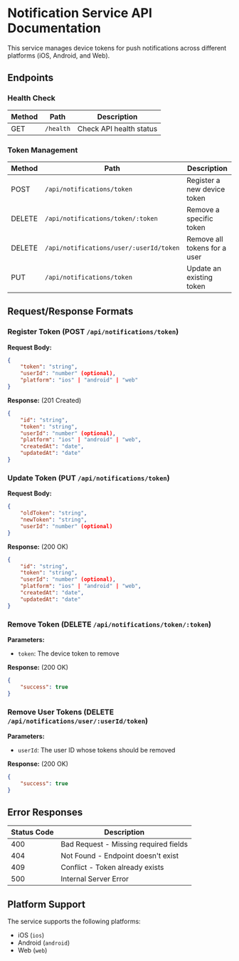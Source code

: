 # Notification Service API Documentation

This service manages device tokens for push notifications across different platforms (iOS, Android, and Web).

## Endpoints

### Health Check
| Method | Path | Description |
|--------|------|-------------|
| GET | `/health` | Check API health status |

### Token Management

| Method | Path | Description |
|--------|------|-------------|
| POST | `/api/notifications/token` | Register a new device token |
| DELETE | `/api/notifications/token/:token` | Remove a specific token |
| DELETE | `/api/notifications/user/:userId/token` | Remove all tokens for a user |
| PUT | `/api/notifications/token` | Update an existing token |

## Request/Response Formats

### Register Token (POST `/api/notifications/token`)
**Request Body:**
```json
{
    "token": "string",
    "userId": "number" (optional),
    "platform": "ios" | "android" | "web"
}
```
**Response:** (201 Created)
```json
{
    "id": "string",
    "token": "string",
    "userId": "number" (optional),
    "platform": "ios" | "android" | "web",
    "createdAt": "date",
    "updatedAt": "date"
}
```

### Update Token (PUT `/api/notifications/token`)
**Request Body:**
```json
{
    "oldToken": "string",
    "newToken": "string",
    "userId": "number" (optional)
}
```
**Response:** (200 OK)
```json
{
    "id": "string",
    "token": "string",
    "userId": "number" (optional),
    "platform": "ios" | "android" | "web",
    "createdAt": "date",
    "updatedAt": "date"
}
```

### Remove Token (DELETE `/api/notifications/token/:token`)
**Parameters:**
- `token`: The device token to remove

**Response:** (200 OK)
```json
{
    "success": true
}
```

### Remove User Tokens (DELETE `/api/notifications/user/:userId/token`)
**Parameters:**
- `userId`: The user ID whose tokens should be removed

**Response:** (200 OK)
```json
{
    "success": true
}
```

## Error Responses

| Status Code | Description |
|-------------|-------------|
| 400 | Bad Request - Missing required fields |
| 404 | Not Found - Endpoint doesn't exist |
| 409 | Conflict - Token already exists |
| 500 | Internal Server Error |

## Platform Support
The service supports the following platforms:
- iOS (`ios`)
- Android (`android`)
- Web (`web`)
